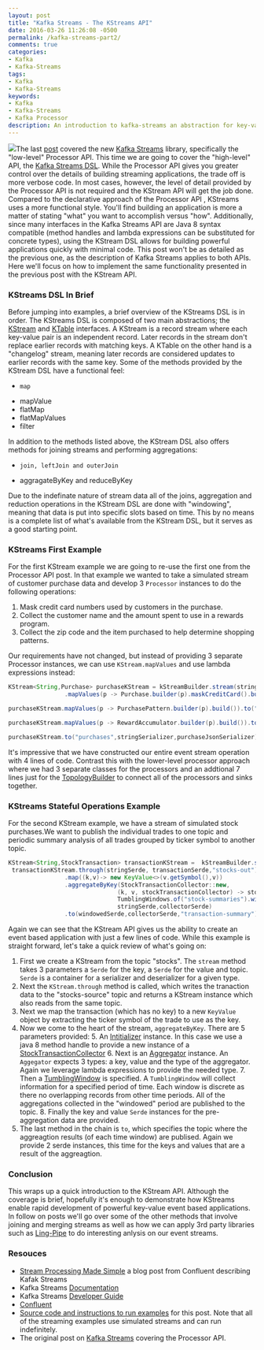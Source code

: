 ```yaml
---
layout: post
title: "Kafka Streams - The KStreams API"
date: 2016-03-26 11:26:08 -0500
permalink: /kafka-streams-part2/
comments: true
categories:
- Kafka
- Kafka-Streams
tags:
- Kafka
- Kafka-Streams 
keywords:
- Kafka
- Kafka-Streams
- Kafka Processor 
description: An introduction to kafka-streams an abstraction for key-value events. 
---
```

<img class="left" src="{{ site.media_url }}/images/kafka_logo.png" />The last [post](http://codingjunkie.net/kafka-processor-part1/) covered the new [Kafka Streams](http://docs.confluent.io/2.1.0-alpha1/streams/index.html) library, specifically the "low-level" Processor API.  This time we are going to cover the "high-level" API, the [Kafka Streams DSL](http://docs.confluent.io/2.1.0-alpha1/streams/developer-guide.html#streams-developer-guide-dsl).  While the Processor API gives you greater control over the details of building streaming applications, the trade off is more verbose code.  In most cases, however, the level of detail provided by the Processor API is not required and the KStream API will get the job done.  Compared to the declarative approach of the Processor API , KStreams uses a more functional style. You'll find building an application is more a matter of stating "what" you want to accomplish versus "how".  Additionally, since many interfaces in the Kafka Streams API are Java 8 syntax compatible (method handles and lambda expressions can be substituted for concrete types), using the KStream DSL allows for building powerful applications quickly with minimal code.  This post won't be as detailed as the previous one, as the description of Kafka Streams applies to both APIs.  Here we'll focus on how to implement the same functionality presented in the previous post with the KStream API. 
<!-- more -->
### KStreams DSL In Brief
Before jumping into examples, a brief overview of the KStreams DSL is in order.  The KStreams DSL is composed of two main abstractions; the [KStream](https://github.com/apache/kafka/blob/trunk/streams/src/main/java/org/apache/kafka/streams/kstream/KStream.java) and [KTable](https://github.com/apache/kafka/blob/trunk/streams/src/main/java/org/apache/kafka/streams/kstream/KTable.java) interfaces.  A KStream is a record stream where each key-value pair is an independent record.  Later records in the stream don't replace earlier records with matching keys.  A KTable on the other hand is a "changelog" stream, meaning later records are considered updates to earlier records with the same key.  Some of the methods provided by the KStream DSL have a functional feel:

*     map
*    mapValue
*    flatMap
*    flatMapValues
*    filter

In addition to the methods listed above, the KStream DSL also offers methods for joining streams and performing aggregations:  

*     join, leftJoin and outerJoin
*    aggragateByKey and reduceByKey

Due to the indefinate nature of stream data all of the joins, aggregation and reduction operations in the KStream DSL are done with "windowing", meaning that data is put into specific slots based on time.  This by no means is a complete list of what's available from the KStream DSL, but it serves as a good starting point.
 
### KStreams First Example
For the first KStream example we are going to re-use the first one from the Processor API post.  In that example we wanted to take a simulated stream of customer purchase data and develop 3 `Processor` instances to do the following operations:

1.    Mask credit card numbers used by customers in the purchase.
2.    Collect the customer name and the amount spent to use in a rewards program.
3.    Collect the zip code and the item purchased to help determine shopping patterns. 

Our requirements have not changed, but instead of providing 3 separate Processor instances, we can use `KStream.mapValues` and use lambda expressions instead:

```java
KStream<String,Purchase> purchaseKStream = kStreamBuilder.stream(stringDeserializer,purchaseJsonDeserializer,"src-topic")
                .mapValues(p -> Purchase.builder(p).maskCreditCard().build());

purchaseKStream.mapValues(p -> PurchasePattern.builder(p).build()).to("patterns",stringSerializer,purchasePatternJsonSerializer);

purchaseKStream.mapValues(p -> RewardAccumulator.builder(p).build()).to("rewards",stringSerializer,rewardAccumulatorJsonSerializer);

purchaseKStream.to("purchases",stringSerializer,purchaseJsonSerializer);
```       
It's impressive that we have constructed our entire event stream operation with 4 lines of code. Contrast this with the lower-level processor approach where we had 3 separate classes for the processors and an addtional 7 lines just for the [TopologyBuilder](http://docs.confluent.io/2.1.0-alpha1/streams/javadocs/org/apache/kafka/streams/processor/TopologyBuilder.html) to connect all of the processors and sinks together.

### KStreams Stateful Operations Example
For the second KStream example, we have a stream of simulated stock purchases.We want to publish the individual trades to one topic and periodic summary analysis of all trades grouped by ticker symbol to another topic.

```java
KStream<String,StockTransaction> transactionKStream =  kStreamBuilder.stream(stringSerde,transactionSerde,"stocks");
 transactionKStream.through(stringSerde, transactionSerde,"stocks-out")
                .map((k,v)-> new KeyValue<>(v.getSymbol(),v))
                .aggregateByKey(StockTransactionCollector::new,
                               (k, v, stockTransactionCollector) -> stockTransactionCollector.add(v),
                               TumblingWindows.of("stock-summaries").with(10000),
                               stringSerde,collectorSerde)
                .to(windowedSerde,collectorSerde,"transaction-summary");
```

Again we can see that the KStream API gives us the ability to create an event based application with just a few lines of code.  While this example is straight forward, let's take a quick review of what's going on:

1.    First we create a KStream from the topic "stocks".  The `stream` method takes 3 parameters a `Serde` for the key, a `Serde` for the value and topic. `Serde` is a container for a serializer and deserializer for a given type.
2. Next the `KStream.through` method is called, which writes the tranaction data to the "stocks-source" topic and returns a KStream instance which also reads from the same topic.  
3. Next we map the transaction (which has no key) to a new `KeyValue` object by extracting the ticker symbol of the trade to use as the key.
4. Now we come to the heart of the stream, `aggregateByKey`.  There are 5 parameters provided:
     5. An [Intitializer](https://github.com/apache/kafka/blob/trunk/streams/src/main/java/org/apache/kafka/streams/kstream/Initializer.java) instance.  In this case we use a java 8 method handle to provide a new instance of a [StockTransactionCollector](https://github.com/bbejeck/kafka-streams/blob/master/src/main/java/bbejeck/model/StockTransactionCollector.java)
     6. Next is an [Aggregator](https://github.com/apache/kafka/blob/trunk/streams/src/main/java/org/apache/kafka/streams/kstream/Aggregator.java) instance.  An `Aggegator` expects 3 types: a key, value and the type of the aggregator.  Again we leverage lambda expressions to provide the needed type.
     7. Then a [TumblingWindow](https://github.com/apache/kafka/blob/trunk/streams/src/main/java/org/apache/kafka/streams/kstream/internals/TumblingWindow.java) is specified.  A `TumblingWindow` will collect information for a specified period of time.  Each window is discrete as there no overlapping records from other time periods. All of the aggregations collected in the "windowed" period are published to the topic. 
     8. Finally the key and value `Serde` instances for the  pre-aggregation data are provided.
9.   The last method in the chain is  `to`, which specifies the topic where the aggreagtion results (of each time window) are publised.  Again we provide 2 serde instances, this time for the keys and values that are a result of the aggreagtion.

### Conclusion

This wraps up a quick introduction to the KStream API.  Although the coverage is brief, hopefully it's enough to demonstrate how  KStreams enable rapid development of powerful key-value event based applications.  In follow on posts we'll go over some of the other methods that involve joining and merging streams as well as how we can apply 3rd party libraries such as [Ling-Pipe](http://alias-i.com/lingpipe/) to do interesting anlysis on our event streams.

### Resouces
*    [Stream Processing Made Simple](http://www.confluent.io/blog/introducing-kafka-streams-stream-processing-made-simple) a blog post from Confluent describing Kafak Streams
*    Kafka Streams [Documentation](http://docs.confluent.io/2.1.0-alpha1/streams/index.html)
*    Kafka Streams [Developer Guide](http://docs.confluent.io/2.1.0-alpha1/streams/developer-guide.html)
*    [Confluent](http://www.confluent.io/) 
*    [Source code and instructions to run examples](https://github.com/bbejeck/kafka-streams) for this post.  Note that all of the streaming examples use simulated streams and can run indefinitely.
*    The original post on [Kafka Streams](http://codingjunkie.net/kafka-processor-part1/) covering the Processor API.
